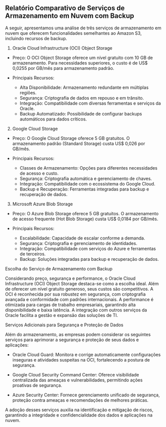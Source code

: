 ## Relatório Comparativo de Serviços de Armazenamento em Nuvem com Backup

A seguir, apresentamos uma análise de três serviços de armazenamento em nuvem que oferecem funcionalidades semelhantes ao Amazon S3, incluindo recursos de backup.

1. Oracle Cloud Infrastructure (OCI) Object Storage

- Preço: O OCI Object Storage oferece um nível gratuito com 10 GB de armazenamento. Para necessidades superiores, o custo é de US$ 0,0255 por GB/mês para armazenamento padrão.

- Principais Recursos:
  - Alta Disponibilidade: Armazenamento redundante em múltiplas regiões.
  - Segurança: Criptografia de dados em repouso e em trânsito.
  - Integração: Compatibilidade com diversas ferramentas e serviços da Oracle.
  - Backup Automatizado: Possibilidade de configurar backups automáticos para dados críticos.

2. Google Cloud Storage

- Preço: O Google Cloud Storage oferece 5 GB gratuitos. O armazenamento padrão (Standard Storage) custa US$ 0,026 por GB/mês.

- Principais Recursos:
  - Classes de Armazenamento: Opções para diferentes necessidades de acesso e custo.
  - Segurança: Criptografia automática e gerenciamento de chaves.
  - Integração: Compatibilidade com o ecossistema do Google Cloud.
  - Backup e Recuperação: Ferramentas integradas para backup e recuperação de dados.

3. Microsoft Azure Blob Storage

- Preço: O Azure Blob Storage oferece 5 GB gratuitos. O armazenamento de acesso frequente (Hot Blob Storage) custa US$ 0,0184 por GB/mês.

- Principais Recursos:
  - Escalabilidade: Capacidade de escalar conforme a demanda.
  - Segurança: Criptografia e gerenciamento de identidades.
  - Integração: Compatibilidade com serviços do Azure e ferramentas de terceiros.
  - Backup: Soluções integradas para backup e recuperação de dados.

Escolha do Serviço de Armazenamento com Backup

Considerando preço, segurança e performance, o Oracle Cloud Infrastructure (OCI) Object Storage destaca-se como a escolha ideal. Além de oferecer um nível gratuito generoso, seus custos são competitivos. A OCI é reconhecida por sua robustez em segurança, com criptografia avançada e conformidade com padrões internacionais. A performance é otimizada para cargas de trabalho empresariais, garantindo alta disponibilidade e baixa latência. A integração com outros serviços da Oracle facilita a gestão e expansão das soluções de TI.

Serviços Adicionais para Segurança e Proteção de Dados

Além do armazenamento, as empresas podem considerar os seguintes serviços para aprimorar a segurança e proteção de seus dados e aplicações:

- Oracle Cloud Guard: Monitora e corrige automaticamente configurações inseguras e atividades suspeitas na OCI, fortalecendo a postura de segurança. 

- Google Cloud Security Command Center: Oferece visibilidade centralizada das ameaças e vulnerabilidades, permitindo ações proativas de segurança.

- Azure Security Center: Fornece gerenciamento unificado de segurança, proteção contra ameaças e recomendações de melhores práticas.

A adoção desses serviços auxilia na identificação e mitigação de riscos, garantindo a integridade e confidencialidade dos dados e aplicações na nuvem. 